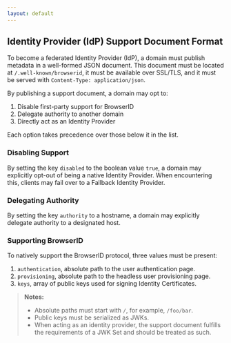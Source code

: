 ```yaml
---
layout: default
---
```


## Identity Provider (IdP) Support Document Format

To become a federated Identity Provider (IdP), a domain must publish metadata in a well-formed JSON document. This document must be located at `/.well-known/browserid`, it must be available over SSL/TLS, and it must be served with `Content-Type: application/json`.

By publishing a support document, a domain may opt to:

1. Disable first-party support for BrowserID
2. Delegate authority to another domain
3. Directly act as an Identity Provider

Each option takes precedence over those below it in the list.

### Disabling Support

By setting the key `disabled` to the boolean value `true`, a domain may explicitly opt-out of being a native Identity Provider. When encountering this, clients may fail over to a Fallback Identity Provider.

### Delegating Authority

By setting the key `authority` to a hostname, a domain may explicitly delegate authority to a designated host.

### Supporting BrowserID

To natively support the BrowserID protocol, three values must be present:

1. `authentication`, absolute path to the user authentication page.
2. `provisioning`, absolute path to the headless user provisioning page.
3. `keys`, array of public keys used for signing Identity Certificates.

> __Notes:__ 
>
> - Absolute paths must start with `/`, for example, `/foo/bar`.
> - Public keys must be serialized as JWKs.
> - When acting as an identity provider, the support document fulfills the requirements of a JWK Set and should be treated as such.

